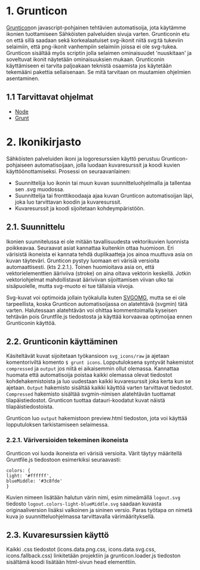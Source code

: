 # 1. Grunticon
[Grunticon](http://www.grunticon.com)on javascript-pohjainen tehtävien automatisoija, jota käytämme ikonien tuottamiseen Sähköisten palveluiden sivuja varten. Grunticonin etu on että sillä saadaan sekä korkealaatuiset svg-ikonit niitä svg:tä tukeviin selaimiin, että png-ikonit vanhempiin selaimiin joissa ei ole svg-tukea. Grunticon sisältää myös scriptin jolla selaimen ominaisuudet 'nuuskitaan' ja soveltuvat ikonit näytetään ominaisuuksien mukaan. Grunticonin käyttämiseen ei tarvita paljoakaan teknistä osaamista jos käytetään tekemääni pakettia sellaisenaan. Se mitä tarvitaan on muutamien ohjelmien asentaminen.

## 1.1 Tarvittavat ohjelmat
* [Node](https://nodejs.org/en/) 
* [Grunt](http://gruntjs.com)

# 2. Ikonikirjasto
Sähköisten palveluiden ikoni ja logoresurssien käyttö perustuu Grunticon-pohjaiseen automatisoijaan, jolla luodaan kuvaresurssit ja koodi kuvien käyttöönottamiseksi. Prosessi on seuraavanlainen: 

* Suunnittelija luo ikonin tai muun kuvan suunnitteluohjelmalla ja tallentaa sen .svg muodossa.
* Suunnittelija tai fronttikoodaaja ajaa kuvan Grunticon automatisoijan läpi, joka luo tarvittavan koodin ja kuvaresurssit.
* Kuvaresurssit ja koodi sijoitetaan kohdeympäristöön.

## 2.1. Suunnittelu 
Ikonien suunnitelussa ei ole mitään tavallisuudesta vektorikuvien luonnista poikkeavaa. Seuraavat asiat kannattaa kuitenkin ottaa huomioon. Eri värisistä ikoneista ei kannata tehdä duplikaatteja jos ainoa muuttuva asia on kuvan täyteväri. Grunticon pystyy luomaan eri värisiä versioita automaattisesti. (kts 2.2.1.). Toinen huomioitava asia on, että vektorielementtien ääriviiva (stroke) on aina oltava vektorin keskellä. Jotkin vektoriohjelmat mahdollistavat ääriviivan sijoittamisen viivan ulko tai sisäpuolelle, mutta svg-muoto ei tue tällaisia viivoja.

Svg-kuvat voi optimoida jollain työkalulla kuten [SVGOMG](https://jakearchibald.github.io/svgomg/), mutta se ei ole tarpeellista, koska Grunticon automatisoijassa on alatehtävä (svgmin) tätä varten. Halutessaan alatehtävän voi ohittaa kommentoimalla kyseisen tehtävän pois Gruntfile.js tiedostosta ja käyttää korvaavaa optimoijaa ennen Grunticonin käyttöä.

## 2.2. Grunticonin käyttäminen
Käsiteltävät kuvat sijoitetaan työkansioon  `svg_icons/raw` ja ajetaan komentoriviltä komento `$ grunt icons`. Lopputuloksena syntyvät hakemistot `compressed` ja `output` jos niitä ei aikaisemmin ollut olemassa. Kannattaa huomata että automatisoija poistaa kaikki olemassa olevat tiedostot kohdehakemistoista ja luo uudestaan kaikki kuvaresurssit joka kerta kun se ajetaan. `Output` hakemisto sisältää kaikki käyttöä varten tarvittavat tiedostot. `Compressed` hakemisto sisältää svgmin-nimisen alatehtävän tuottamat tilapäistiedostot. Grunticon tuottaa datauri-koodatut kuvat näistä tilapäistiedostoista. 

Grunticon luo `output` hakemistoon preview.html tiedoston, jota voi käyttää lopputuloksen tarkistamiseen selaimessa.

### 2.2.1. Väriversioiden tekeminen ikoneista
Grunticon voi luoda ikoneista eri värisiä versioita. Värit täytyy määritellä Gruntfile.js tiedostoon esimerkiksi seuraavasti:

```                     
colors: {
light: '#ffffff',
blueMiddle: '#3c8fde'
}
```
Kuvien nimeen lisätään halutun värin nimi, esim nimeämällä `logout.svg` tiedosto `logout.colors-light-blueMiddle.svg` saadaan kuvasta originaaliversion lisäksi valkoinen ja sininen versio. Paras työtapa on nimetä kuva jo suunnitteluohjelmassa tarvittavalla värimäärityksellä.


## 2.3. Kuvaresurssien käyttö
Kaikki .css tiedostot (icons.data.png.css, icons.data.svg.css, icons.fallback.css) linkitetään projektiin ja grunticon.loader.js tiedoston sisältämä koodi lisätään html-sivun head elementtiin.